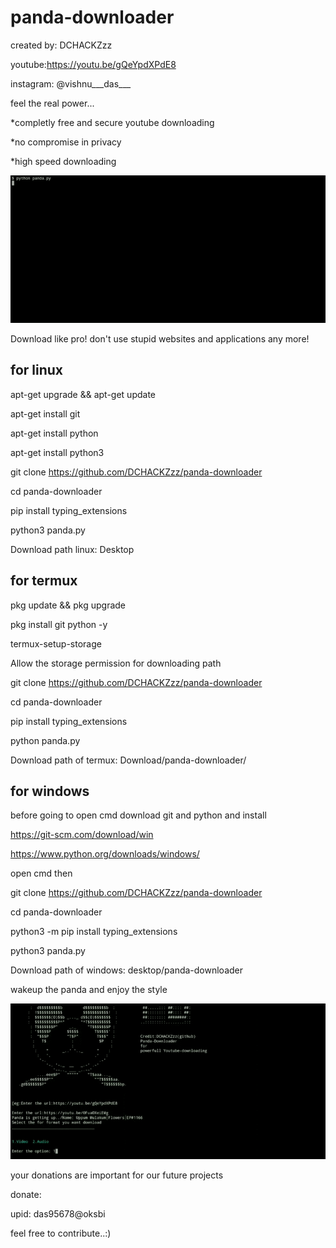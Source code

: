 # panda-downloader

created by: DCHACKZzz

youtube:https://youtu.be/gQeYpdXPdE8

instagram: @vishnu___das___

feel the real power...

*completly free and secure youtube downloading


*no compromise in privacy


*high speed downloading



![](panda-loading.gif)



Download like pro! don't use stupid websites and applications any more!

for linux
-
apt-get upgrade && apt-get update

apt-get install git

apt-get install python

apt-get install python3

git clone https://github.com/DCHACKZzz/panda-downloader

cd panda-downloader

pip install typing_extensions


python3 panda.py



Download path linux: Desktop


for termux
----------
pkg update && pkg upgrade

pkg install git python -y


termux-setup-storage

Allow the storage permission for downloading path

git clone https://github.com/DCHACKZzz/panda-downloader

cd panda-downloader

pip install typing_extensions



python panda.py


Download path of termux: Download/panda-downloader/

for windows
-

before going to open cmd download git and python and install 

https://git-scm.com/download/win

https://www.python.org/downloads/windows/

open cmd  then

git clone https://github.com/DCHACKZzz/panda-downloader

cd panda-downloader

python3 -m pip install typing_extensions

python3 panda.py

Download path of windows: desktop/panda-downloader


wakeup the panda and enjoy the style 


![](final.gif)


your donations are important for our future projects


donate:

upid: das95678@oksbi


feel free to contribute..:)




